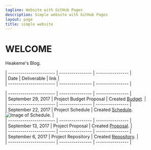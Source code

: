 ```yaml
---
tagline: Website with GitHub Pages
description: Simple website with GitHub Pages
layout: page
title: simple website
---
```



# WELCOME

Heakeme's Blog.

| ----------------------- | ---------------- | ---------------- |  
| Date | Deliverable | link |  
| ----------------------- | ---------------- | ---------------- |  

| ----------------------- | ---------------- | ---------------- |  
| September 29, 2017 | Project Budget Proposal | Created [Budget](https://github.com/TheKeme/SensorEffector/blob/master/DOCUMENTS/DMX512CONTROLLER.docx). |  
| ----------------------- | ---------------- | ---------------- |  
| September 22, 2017 | Project Schedule | Created [Schedule](https://github.com/TheKeme/KemeRepository//blob/master/DOCUMENTS/DMX512Schedule.mpp). ![Image of Schedule](https://raw.githubusercontent.com/TheKeme/SensorEffector/master/IMAGES/ProjectSchedule.jpeg). |  
| ----------------------- | ---------------- | ---------------- |  
| September 13, 2017 | Project Proposal | Created [Proposal](https://github.com/TheKeme/KemeRepository/blob/master/DOCUMENTS/ProposalContentheakemeWilliams.pdf). |  
| ----------------------- | ---------------- | ---------------- |  
| September 6, 2017 | Project Repository | Created [Repository](https://github.com/Thekeme/KemeRepository). |  
| ----------------------- | ---------------- | ---------------- |  


